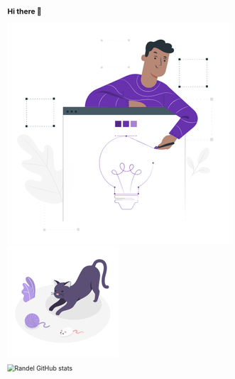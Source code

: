 ### Hi there 👋

<div  float="left">
<img src="https://github.com/RandelSouza/RandelSouza/blob/main/Design%20tools%20(1).gif">
<img width="250" heigth="250" alt="Cat Image" src="https://github.com/RandelSouza/RandelSouza/blob/main/Playful%20cat.gif">
</div>

![Randel GitHub stats](https://github-readme-stats.vercel.app/api?username=randelsouza&count_private=true&show_icons=true&theme=gruvbox)

<!--
**RandelSouza/RandelSouza** is a ✨ _special_ ✨ repository because its `README.md` (this file) appears on your GitHub profile.

Here are some ideas to get you started:

- 🔭 I’m currently working on ...
- 🌱 I’m currently learning ...
- 👯 I’m looking to collaborate on ...
- 🤔 I’m looking for help with ...
- 💬 Ask me about ...
- 📫 How to reach me: ...
- 😄 Pronouns: ...
- ⚡ Fun fact: ...
-->
